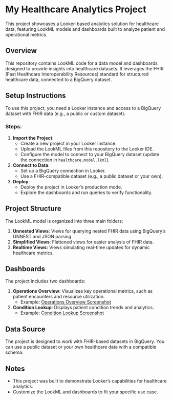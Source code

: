 # My Healthcare Analytics Project

This project showcases a Looker-based analytics solution for healthcare data, featuring LookML models and dashboards built to analyze patient and operational metrics.

## Overview
This repository contains LookML code for a data model and dashboards designed to provide insights into healthcare datasets. It leverages the FHIR (Fast Healthcare Interoperability Resources) standard for structured healthcare data, connected to a BigQuery dataset.

## Setup Instructions
To use this project, you need a Looker instance and access to a BigQuery dataset with FHIR data (e.g., a public or custom dataset).

### Steps:
1. **Import the Project**:
   - Create a new project in your Looker instance.
   - Upload the LookML files from this repository to the Looker IDE.
   - Configure the model to connect to your BigQuery dataset (update the connection in `healthcare.model.lkml`).
2. **Connect to Data**:
   - Set up a BigQuery connection in Looker.
   - Use a FHIR-compatible dataset (e.g., a public dataset or your own).
3. **Deploy**:
   - Deploy the project in Looker’s production mode.
   - Explore the dashboards and run queries to verify functionality.

## Project Structure
The LookML model is organized into three main folders:
1. **Unnested Views**: Views for querying nested FHIR data using BigQuery’s UNNEST and JSON parsing.
2. **Simplified Views**: Flattened views for easier analysis of FHIR data.
3. **Realtime Views**: Views simulating real-time updates for dynamic healthcare metrics.

## Dashboards
The project includes two dashboards:
1. **Operations Overview**: Visualizes key operational metrics, such as patient encounters and resource utilization.
   - Example: [Operations Overview Screenshot](dashboards/ops_1.png)
2. **Condition Lookup**: Displays patient condition trends and analytics.
   - Example: [Condition Lookup Screenshot](dashboards/cond_1.png)

## Data Source
The project is designed to work with FHIR-based datasets in BigQuery. You can use a public dataset or your own healthcare data with a compatible schema.

## Notes
- This project was built to demonstrate Looker’s capabilities for healthcare analytics.
- Customize the LookML and dashboards to fit your specific use case.